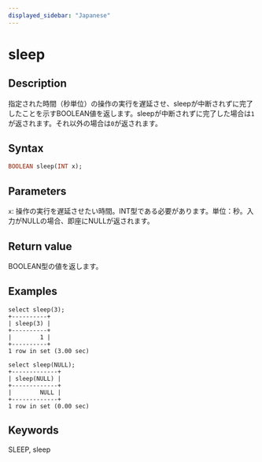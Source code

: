 ```yaml
---
displayed_sidebar: "Japanese"
---
```


# sleep

## Description

指定された時間（秒単位）の操作の実行を遅延させ、sleepが中断されずに完了したことを示すBOOLEAN値を返します。sleepが中断されずに完了した場合は`1`が返されます。それ以外の場合は`0`が返されます。

## Syntax

```Haskell
BOOLEAN sleep(INT x);
```

## Parameters

`x`: 操作の実行を遅延させたい時間。INT型である必要があります。単位：秒。入力がNULLの場合、即座にNULLが返されます。

## Return value

BOOLEAN型の値を返します。

## Examples

```Plain Text
select sleep(3);
+----------+
| sleep(3) |
+----------+
|        1 |
+----------+
1 row in set (3.00 sec)

select sleep(NULL);
+-------------+
| sleep(NULL) |
+-------------+
|        NULL |
+-------------+
1 row in set (0.00 sec)
```

## Keywords

SLEEP, sleep